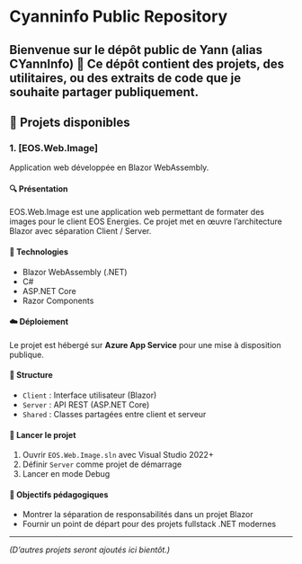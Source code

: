 # Cyanninfo Public Repository

Bienvenue sur le dépôt public de Yann (alias CYannInfo) 👋
Ce dépôt contient des projets, des utilitaires, ou des extraits de code que je souhaite partager publiquement.
---

## 📁 Projets disponibles

### 1. [EOS.Web.Image]
Application web développée en Blazor WebAssembly.

#### 🔍 Présentation
EOS.Web.Image est une application web permettant de formater des images pour le client EOS Energies. 
Ce projet met en œuvre l’architecture Blazor avec séparation Client / Server.

#### 🧱 Technologies
- Blazor WebAssembly (.NET)
- C#
- ASP.NET Core
- Razor Components

#### ☁️ Déploiement
Le projet est hébergé sur **Azure App Service** pour une mise à disposition publique.

#### 📂 Structure
- `Client` : Interface utilisateur (Blazor)
- `Server` : API REST (ASP.NET Core)
- `Shared` : Classes partagées entre client et serveur

#### 🚀 Lancer le projet
1. Ouvrir `EOS.Web.Image.sln` avec Visual Studio 2022+
2. Définir `Server` comme projet de démarrage
3. Lancer en mode Debug

#### 📌 Objectifs pédagogiques
- Montrer la séparation de responsabilités dans un projet Blazor
- Fournir un point de départ pour des projets fullstack .NET modernes

---

*(D’autres projets seront ajoutés ici bientôt.)*
